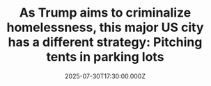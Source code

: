 ---
title: "As Trump aims to criminalize homelessness, this major US city has a different strategy: Pitching tents in parking lots"
date: 2025-07-30T17:30:00.000Z
category: Human Kindness
externalLink: "https://www.goodgoodgood.co/articles/albuquerque-homelessness-safe-outdoor-spaces"
image: ""
excerpt: "After opening its first “safe outdoor spaces” this spring, this city wants to make it even easier for homeless residents to get help.…"
---